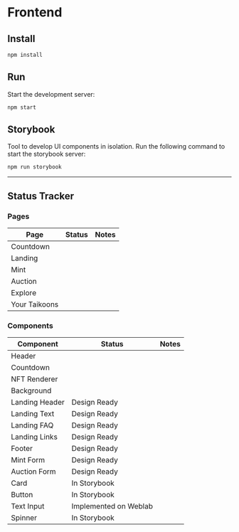 # Frontend

## Install

```bash
npm install
```

## Run

Start the development server:

```bash
npm start
```

## Storybook

Tool to develop UI components in isolation. Run the following command to start the storybook server:

```bash
npm run storybook
```

---

## Status Tracker

### Pages

| Page          | Status | Notes |
| ------------- | ------ | ----- |
| Countdown     |        |       |
| Landing       |        |       |
| Mint          |        |       |
| Auction       |        |       |
| Explore       |        |       |
| Your Taikoons |        |       |

### Components

| Component      | Status                | Notes |
| -------------- | --------------------- | ----- |
| Header         |                       |       |
| Countdown      |                       |       |
| NFT Renderer   |                       |       |
| Background     |                       |       |
| Landing Header | Design Ready          |       |
| Landing Text   | Design Ready          |       |
| Landing FAQ    | Design Ready          |       |
| Landing Links  | Design Ready          |       |
| Footer         | Design Ready          |       |
| Mint Form      | Design Ready          |       |
| Auction Form   | Design Ready          |       |
| Card           | In Storybook          |       |
| Button         | In Storybook          |       |
| Text Input     | Implemented on Weblab |       |
| Spinner        | In Storybook          |

